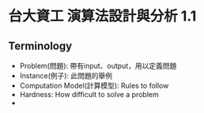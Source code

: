 # 台大資工 演算法設計與分析 1.1

## Terminology
 - Problem(問題): 帶有input、output，用以定義問題
 - Instance(例子): 此問題的舉例
 - Computation Model(計算模型): Rules to follow
 - Hardness: How difficult to solve a problem
 - 